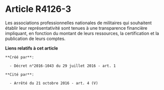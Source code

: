 # Article R4126-3

Les associations professionnelles nationales de militaires qui souhaitent établir leur représentativité sont tenues à une
transparence financière impliquant, en fonction du montant de leurs ressources, la certification et la publication de leurs
comptes.

**Liens relatifs à cet article**

	**Créé par**:

	  - Décret n°2016-1043 du 29 juillet 2016 - art. 1

	**Cité par**:

	  - Arrêté du 21 octobre 2016 - art. 4 (V)
